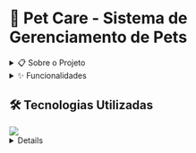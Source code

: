 # 🐾 Pet Care - Sistema de Gerenciamento de Pets

<details>

<summary>📋 Sobre o Projeto</summary>
O Pet Care é um sistema desenvolvido para a disciplina de Fundamentos da Programação da CESAR School. Este projeto visa facilitar o gerenciamento e acompanhamento dos cuidados com animais de estimação, oferecendo funcionalidades completas para registro, monitoramento e controle de eventos relacionados à saúde e bem-estar dos pets.

</details>

<details>
<summary>✨ Funcionalidades</summary>

### 🐕 Gerenciamento de Pets
- Cadastro de pets (cachorros, gatos e aves)
- Visualização de informações dos pets
- Edição de dados cadastrais
- Exclusão de registros

### 📅 Gerenciamento de Eventos
- Registro de vacinas
- Agendamento de consultas
- Controle de medicamentos
- Histórico de eventos por pet

### 🏥 Recomendações Personalizadas
- Sugestões específicas por tipo de animal
- Recomendações baseadas na idade (filhote, adulto, idoso)
- Orientações por porte (pequeno, médio, grande)
- Dicas de cuidados preventivos

</details>

## 🛠️ Tecnologias Utilizadas
<div>
   <img src=https://img.shields.io/badge/Python-black?style=for-the-badge&logo=python&logoColor=white&logoSize=auto>
</div>

<details>

## 📦 Estrutura do Projeto
```
Crud-Pet-Care/
├── eventos.py      # Gerenciamento de eventos e cuidados
├── funcoes.py      # Funções principais do sistema
├── main.py         # Arquivo principal de execução
├── tttv1.py        # Módulo de recomendações personalizadas
└── rascunho1.py    # Arquivo de desenvolvimento
```
<details>

<summary>🚀 Como Executar</summary>

1. Clone o repositório:
```bash
git clone https://github.com/CauaParente05/Crud-Pet-Care.git
```

2. Navegue até o diretório do projeto:
```bash
cd Crud-Pet-Care
```

3. Execute o arquivo principal:
```bash
python main.py
```
</details>

<details>

<summary>📝 Funcionalidades Detalhadas</summary>

### Menu Principal
- Adicionar Pets
- Visualizar Pets
- Editar Pets
- Excluir Pets
- Menu de Eventos
- Finalizar Programa

### Menu de Eventos
- Adicionar eventos (Vacina/Consulta/Remédio)
- Visualizar eventos
- Editar eventos
- Excluir eventos
- Retornar ao Menu Principal

</details>

<details>

<summary>🎯 Características do Sistema</summary>

### Validações Implementadas
- Verificação de nomes (apenas letras)
- Validação de datas
- Controle de tipos de pets
- Verificação de existência de registros

### Armazenamento
- Sistema de arquivos em texto
- Organização por nome do pet
- Registros de eventos datados

</details>

<details>

<summary>🧠 Disciplina:</summary>
Este projeto foi desenvolvido para a disciplina de FUNDAMENTOS DE PROGRAMAÇÃO
Docente da disciplina: ANA CAROLINA CANDIDO DE MELO 

</details>
<details>

<summary>👥 Membros do Grupo:</summary>
- Cauã Henrique Cardozo Carneiro Parente
- Maria Eduarda Souza de Oliveira
- Danilo Araújo Duleba
- Mateus Dornellas Camara de Freitas
- Manuela de Oliveira Nogueira
</details>

## 📄 Licença
Este projeto está licenciado sob os termos da [MIT License](LICENSE).